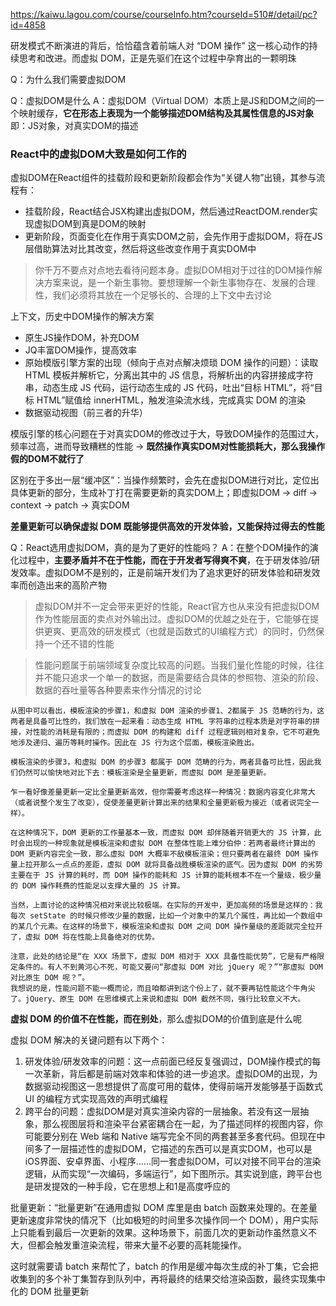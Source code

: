 https://kaiwu.lagou.com/course/courseInfo.htm?courseId=510#/detail/pc?id=4858

研发模式不断演进的背后，恰恰蕴含着前端人对 “DOM 操作” 这一核心动作的持续思考和改进。而虚拟 DOM，正是先驱们在这个过程中孕育出的一颗明珠

Q：为什么我们需要虚拟DOM

Q：虚拟DOM是什么
A：虚拟DOM（Virtual DOM）本质上是JS和DOM之间的一个映射缓存，**它在形态上表现为一个能够描述DOM结构及其属性信息的JS对象**
即：JS对象，对真实DOM的描述

### React中的虚拟DOM大致是如何工作的

虚拟DOM在React组件的挂载阶段和更新阶段都会作为“关键人物”出镜，其参与流程有：
- 挂载阶段，React结合JSX构建出虚拟DOM，然后通过ReactDOM.render实现虚拟DOM到真是DOM的映射
- 更新阶段，页面变化在作用于真实DOM之前，会先作用于虚拟DOM，将在JS层借助算法对比其改变，然后将这些改变作用于真实DOM中


> 你千万不要点对点地去看待问题本身。虚拟DOM相对于过往的DOM操作解决方案来说，是一个新生事物。要想理解一个新生事物存在、发展的合理性，我们必须将其放在一个足够长的、合理的上下文中去讨论

上下文，历史中DOM操作的解决方案
- 原生JS操作DOM，补充DOM
- JQ丰富DOM操作，提高效率
- 原始模版引擎方案的出现（倾向于点对点解决烦琐 DOM 操作的问题）：读取 HTML 模板并解析它，分离出其中的 JS 信息，将解析出的内容拼接成字符串，动态生成 JS 代码，运行动态生成的 JS 代码，吐出“目标 HTML”，将“目标 HTML”赋值给 innerHTML，触发渲染流水线，完成真实 DOM 的渲染
- 数据驱动视图（前三者的升华）

模版引擎的核心问题在于对真实DOM的修改过于大，导致DOM操作的范围过大，频率过高，进而导致糟糕的性能 -> **既然操作真实DOM对性能损耗大，那么我操作假的DOM不就行了**

区别在于多出一层“缓冲区”：当操作频繁时，会先在虚拟DOM进行对比，定位出具体更新的部分，生成补丁打在需要更新的真实DOM上；即虚拟DOM -> diff -> context -> patch -> 真实DOM

**差量更新可以确保虚拟 DOM 既能够提供高效的开发体验，又能保持过得去的性能**


Q：React选用虚拟DOM，真的是为了更好的性能吗？
A：在整个DOM操作的演化过程中，**主要矛盾并不在于性能，而在于开发者写得爽不爽**，在于研发体验/研发效率。虚拟DOM不是别的，正是前端开发们为了追求更好的研发体验和研发效率而创造出来的高阶产物

> 虚拟DOM并不一定会带来更好的性能，React官方也从来没有把虚拟DOM作为性能层面的卖点对外输出过。虚拟DOM的优越之处在于，它能够在提供更爽、更高效的研发模式（也就是函数式的UI编程方式）的同时，仍然保持一个还不错的性能

> 性能问题属于前端领域复杂度比较高的问题。当我们量化性能的时候，往往并不能只追求一个单一的数据，而是需要结合具体的参照物、渲染的阶段、数据的吞吐量等各种要素来作分情况的讨论

```
从图中可以看出，模板渲染的步骤1，和虚拟 DOM 渲染的步骤1、2都属于 JS 范畴的行为，这两者是具备可比性的，我们放在一起来看：动态生成 HTML 字符串的过程本质是对字符串的拼接，对性能的消耗是有限的；而虚拟 DOM 的构建和 diff 过程逻辑则相对复杂，它不可避免地涉及递归、遍历等耗时操作。因此在 JS 行为这个层面，模板渲染胜出。

模板渲染的步骤3，和虚拟 DOM 的步骤3 都属于 DOM 范畴的行为，两者具备可比性，因此我们仍然可以愉快地对比下去：模板渲染是全量更新，而虚拟 DOM 是差量更新。

乍一看好像差量更新一定比全量更新高效，但你需要考虑这样一种情况：数据内容变化非常大（或者说整个发生了改变），促使差量更新计算出来的结果和全量更新极为接近（或者说完全一样）。

在这种情况下，DOM 更新的工作量基本一致，而虚拟 DOM 却伴随着开销更大的 JS 计算，此时会出现的一种现象就是模板渲染和虚拟 DOM 在整体性能上难分伯仲：若两者最终计算出的 DOM 更新内容完全一致，那么虚拟 DOM 大概率不敌模板渲染；但只要两者在最终 DOM 操作量上拉开那么一点点的差距，虚拟 DOM 就将具备战胜模板渲染的底气。因为虚拟 DOM 的劣势主要在于 JS 计算的耗时，而 DOM 操作的能耗和 JS 计算的能耗根本不在一个量级，极少量的 DOM 操作耗费的性能足以支撑大量的 JS 计算。

当然，上面讨论的这种情况相对来说比较极端。在实际的开发中，更加高频的场景是这样的：我每次 setState 的时候只修改少量的数据，比如一个对象中的某几个属性，再比如一个数组中的某几个元素。在这样的场景下，模板渲染和虚拟 DOM 之间 DOM 操作量级的差距就完全拉开了，虚拟 DOM 将在性能上具备绝对的优势。

注意，此处的结论是“在 XXX 场景下，虚拟 DOM 相对于 XXX 具备性能优势”，它是有严格限定条件的。有人不到黄河心不死，可能又要问“那虚拟 DOM 对比 jQuery 呢？”“那虚拟 DOM 对比原生 DOM 呢？”。
我想说的是，性能问题不能一概而论，而且咱都讲到这个份上了，就不要再钻性能这个牛角尖了。jQuery、原生 DOM 在思维模式上来说和虚拟 DOM 截然不同，强行比较意义不大。
```

**虚拟 DOM 的价值不在性能，而在别处**，那么虚拟DOM的价值到底是什么呢

虚拟 DOM 解决的关键问题有以下两个：
1. 研发体验/研发效率的问题：这一点前面已经反复强调过，DOM操作模式的每一次革新，背后都是前端对效率和体验的进一步追求。虚拟DOM的出现，为数据驱动视图这一思想提供了高度可用的载体，使得前端开发能够基于函数式 UI 的编程方式实现高效的声明式编程
2. 跨平台的问题：虚拟DOM是对真实渲染内容的一层抽象。若没有这一层抽象，那么视图层将和渲染平台紧密耦合在一起，为了描述同样的视图内容，你可能要分别在 Web 端和 Native 端写完全不同的两套甚至多套代码。但现在中间多了一层描述性的虚拟DOM，它描述的东西可以是真实DOM，也可以是iOS界面、安卓界面、小程序......同一套虚拟DOM，可以对接不同平台的渲染逻辑，从而实现“一次编码，多端运行”，如下图所示。其实说到底，跨平台也是研发提效的一种手段，它在思想上和1是高度呼应的

批量更新：“批量更新”在通用虚拟 DOM 库里是由 batch 函数来处理的。在差量更新速度非常快的情况下（比如极短的时间里多次操作同一个 DOM），用户实际上只能看到最后一次更新的效果。这种场景下，前面几次的更新动作虽然意义不大，但都会触发重渲染流程，带来大量不必要的高耗能操作。

这时就需要请 batch 来帮忙了，batch 的作用是缓冲每次生成的补丁集，它会把收集到的多个补丁集暂存到队列中，再将最终的结果交给渲染函数，最终实现集中化的 DOM 批量更新
